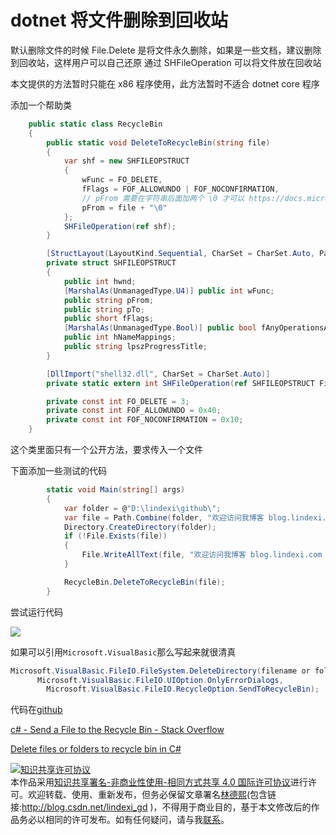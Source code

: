 
# dotnet 将文件删除到回收站

默认删除文件的时候 File.Delete 是将文件永久删除，如果是一些文档，建议删除到回收站，这样用户可以自己还原
通过 SHFileOperation 可以将文件放在回收站

<!--more-->



本文提供的方法暂时只能在 x86 程序使用，此方法暂时不适合 dotnet core 程序

添加一个帮助类

```csharp
    public static class RecycleBin
    {
        public static void DeleteToRecycleBin(string file)
        {
            var shf = new SHFILEOPSTRUCT
            {
                wFunc = FO_DELETE,
                fFlags = FOF_ALLOWUNDO | FOF_NOCONFIRMATION,
                // pFrom 需要在字符串后面加两个 \0 才可以 https://docs.microsoft.com/en-us/windows/desktop/api/shellapi/ns-shellapi-_shfileopstructa
                pFrom = file + "\0"
            };
            SHFileOperation(ref shf);
        }

        [StructLayout(LayoutKind.Sequential, CharSet = CharSet.Auto, Pack = 1)]
        private struct SHFILEOPSTRUCT
        {
            public int hwnd;
            [MarshalAs(UnmanagedType.U4)] public int wFunc;
            public string pFrom;
            public string pTo;
            public short fFlags;
            [MarshalAs(UnmanagedType.Bool)] public bool fAnyOperationsAborted;
            public int hNameMappings;
            public string lpszProgressTitle;
        }

        [DllImport("shell32.dll", CharSet = CharSet.Auto)]
        private static extern int SHFileOperation(ref SHFILEOPSTRUCT FileOp);

        private const int FO_DELETE = 3;
        private const int FOF_ALLOWUNDO = 0x40;
        private const int FOF_NOCONFIRMATION = 0x10;
    }
```

这个类里面只有一个公开方法，要求传入一个文件

下面添加一些测试的代码

```csharp
        static void Main(string[] args)
        {
            var folder = @"D:\lindexi\github\";
            var file = Path.Combine(folder, "欢迎访问我博客 blog.lindexi.com 里面有大量 UWP WPF 博客.txt");
            Directory.CreateDirectory(folder);
            if (!File.Exists(file))
            {
                File.WriteAllText(file, "欢迎访问我博客 blog.lindexi.com 里面有大量 UWP WPF 博客");
            }

            RecycleBin.DeleteToRecycleBin(file);
        }
```

尝试运行代码

<!-- ![](image/dotnet 将文件删除到回收站/dotnet 将文件删除到回收站0.png) -->

![](http://image.acmx.xyz/lindexi%2F201932293939961)

如果可以引用`Microsoft.VisualBasic`那么写起来就很清真

```csharp
Microsoft.VisualBasic.FileIO.FileSystem.DeleteDirectory(filename or folder,
      Microsoft.VisualBasic.FileIO.UIOption.OnlyErrorDialogs, 
        Microsoft.VisualBasic.FileIO.RecycleOption.SendToRecycleBin);
```

代码在[github](https://github.com/lindexi/lindexi_gd/tree/f3eee3b6b4ffff7f3957fea7d6372f3b060f0885/SeltewitirkiNirwemaki)

[c# - Send a File to the Recycle Bin - Stack Overflow](https://stackoverflow.com/questions/3282418/send-a-file-to-the-recycle-bin )

[Delete files or folders to recycle bin in C#](https://www.fluxbytes.com/csharp/delete-files-or-folders-to-recycle-bin-in-c/ )





<a rel="license" href="http://creativecommons.org/licenses/by-nc-sa/4.0/"><img alt="知识共享许可协议" style="border-width:0" src="https://licensebuttons.net/l/by-nc-sa/4.0/88x31.png" /></a><br />本作品采用<a rel="license" href="http://creativecommons.org/licenses/by-nc-sa/4.0/">知识共享署名-非商业性使用-相同方式共享 4.0 国际许可协议</a>进行许可。欢迎转载、使用、重新发布，但务必保留文章署名[林德熙](http://blog.csdn.net/lindexi_gd)(包含链接:http://blog.csdn.net/lindexi_gd )，不得用于商业目的，基于本文修改后的作品务必以相同的许可发布。如有任何疑问，请与我[联系](mailto:lindexi_gd@163.com)。